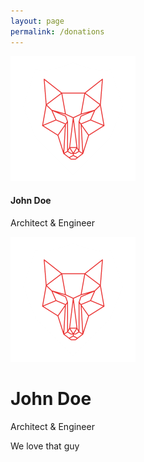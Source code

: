 ```yaml
---
layout: page
permalink: /donations
---
```

<div class="FlexWrap">

  <div class="card">
    <img class="card-icon" src="/assets/img/Logo.png">
    <div class="container">
      <h4><b>John Doe</b></h4>
      <p>Architect & Engineer</p>
    </div>
  </div>

  <div class="flip-card">
    <div class="flip-card-inner">
      <div class="flip-card-front">
        <img class="flip-card-icon" src="/assets/img/Logo.png">
      </div>
      <div class="flip-card-back">
        <h1>John Doe</h1>
        <p>Architect & Engineer</p>
        <p>We love that guy</p>
      </div>
    </div>
  </div>

</div>